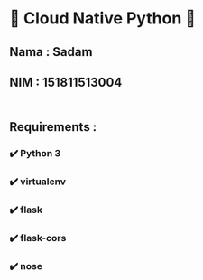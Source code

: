 # 🚀 Cloud Native Python 🚀

## Nama : Sadam
## NIM : 151811513004 <br><br>

## Requirements :
### ✔️ Python 3
### ✔️ virtualenv
### ✔️ flask
### ✔️ flask-cors
### ✔️ nose